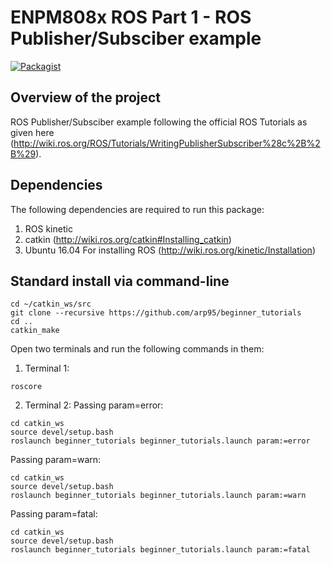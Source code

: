 # ENPM808x ROS Part 1 - ROS Publisher/Subsciber example

[![Packagist](https://img.shields.io/packagist/l/doctrine/orm.svg)](LICENSE.md)

## Overview of the project

ROS Publisher/Subsciber example following the official ROS Tutorials as given here (http://wiki.ros.org/ROS/Tutorials/WritingPublisherSubscriber%28c%2B%2B%29).

## Dependencies

The following dependencies are required to run this package:

1. ROS kinetic
2. catkin (http://wiki.ros.org/catkin#Installing_catkin)
3. Ubuntu 16.04 For installing ROS (http://wiki.ros.org/kinetic/Installation)

## Standard install via command-line
```
cd ~/catkin_ws/src
git clone --recursive https://github.com/arp95/beginner_tutorials
cd ..
catkin_make
```

Open two terminals and run the following commands in them:

1. Terminal 1:
```
roscore
```

2. Terminal 2:
Passing param=error:
```
cd catkin_ws
source devel/setup.bash
roslaunch beginner_tutorials beginner_tutorials.launch param:=error
```

Passing param=warn:
```
cd catkin_ws
source devel/setup.bash
roslaunch beginner_tutorials beginner_tutorials.launch param:=warn
```

Passing param=fatal:
```
cd catkin_ws
source devel/setup.bash
roslaunch beginner_tutorials beginner_tutorials.launch param:=fatal
```
